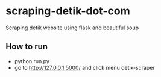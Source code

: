 # scraping-detik-dot-com
Scraping detik website using flask and beautiful soup

## How to run
- python run.py
- go to http://127.0.0.1:5000/ and click menu detik-scraper

